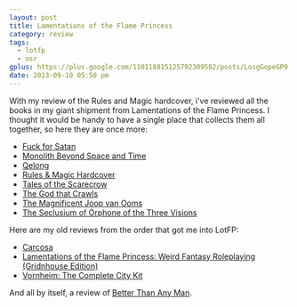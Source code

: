 ```yaml
---
layout: post
title: Lamentations of the Flame Princess
category: review
tags:
  - lotfp
  - osr
gplus: https://plus.google.com/110118815125792309582/posts/LosgGopeGP9
date: 2013-09-10 05:50 pm
---
```


With my review of the Rules and Magic hardcover, i've reviewed all the books in my giant shipment from Lamentations of the Flame Princess. I thought it would be handy to have a single place that collects them all together, so here they are once more:

* [Fuck for Satan][ffs]
* [Monolith Beyond Space and Time][monolith]
* [Qelong][]
* [Rules & Magic Hardcover][lotfp-hc]
* [Tales of the Scarecrow][scarecrow]
* [The God that Crawls][crawls]
* [The Magnificent Joop van Ooms][ooms]
* [The Seclusium of Orphone of the Three Visions][seclusium]

Here are my old reviews from the order that got me into LotFP:

* [Carcosa][]
* [Lamentations of the Flame Princess: Weird Fantasy Roleplaying (Gridnhouse Edition)][lotfp]
* [Vornheim: The Complete City Kit][vornheim]

And all by itself, a review of [Better Than Any Man][btam].


[btam]: /review/better-than-any-man
[carcosa]: /review/carcosa
[crawls]: /review/the-god-that-crawls
[ffs]: /review/fuck-for-satan
[lotfp]: /review/lotfp-grindhouse
[lotfp-hc]: /review/lotfp-rules-and-magic
[monolith]: /review/the-monolith
[npc]: /review/on-the-npc
[ooms]: /review/joop-van-ooms
[qelong]: /review/qelong
[scarecrow]: /review/tales-of-the-scarecrow
[seclusium]: /review/seclusium-of-orphone-of-the-three-visions
[vornheim]: /review/vornheim
